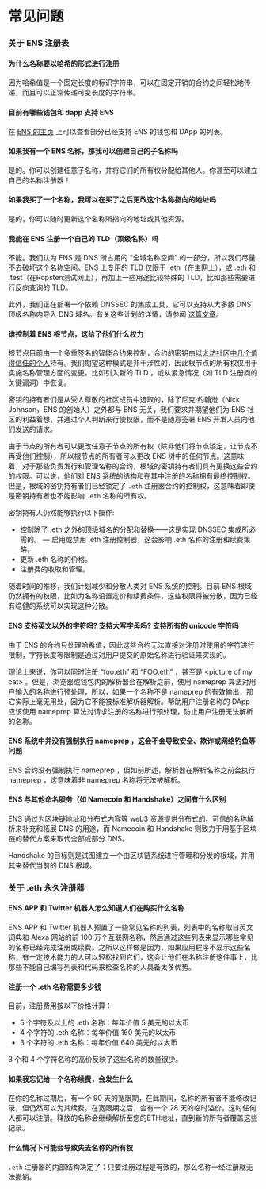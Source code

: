# 常见问题

### 关于 ENS 注册表

#### 为什么名称要以哈希的形式进行注册

因为哈希值是一个固定长度的标识字符串，可以在固定开销的合约之间轻松地传递，而且可以正常传递可变长度的字符串。

#### 目前有哪些钱包和 dapp 支持 ENS

在 [ENS 的主页](https://ens.domains/) 上可以查看部分已经支持 ENS 的钱包和 DApp 的列表。

#### 如果我有一个 ENS 名称，那我可以创建自己的子名称吗

是的。你可以创建任意子名称，并将它们的所有权分配给其他人。你甚至可以建立自己的名称注册器！

#### 如果我买了一个名称，我可以在买了之后更改这个名称指向的地址吗

是的，你可以随时更新这个名称所指向的地址或其他资源。

#### 我能在 ENS 注册一个自己的 TLD（顶级名称）吗

不能。我们认为 ENS 是 DNS 所占用的 “全域名称空间” 的一部分，所以我们尽量不去破坏这个名称空间。ENS 上专用的 TLD 仅限于 .eth（在主网上），或 .eth 和 .test（在Ropsten测试网上），再加上一些用途比较特殊的 TLD，比如那些需要进行反向查询的 TLD。

此外，我们正在部署一个依赖 DNSSEC 的集成工具，它可以支持从大多数 DNS 顶级名称内导入 DNS 域名。有关这些计划的详情，请参阅 [这篇文章](https://medium.com/the-ethereum-name-service/upcoming-changes-to-the-ens-root-a1b78fd52b38)。

#### 谁控制着 ENS 根节点，这给了他们什么权力

根节点目前由一个多重签名的智能合约来控制，合约的密钥由[以太坊社区中几个值得信任的个人](https://ens.domains/about#about-root)持有。我们期望这种模式是非干涉性的，因此根节点的所有权仅用于实施名称管理方面的变更，比如引入新的 TLD ，或从紧急情况（如 TLD 注册商的关键漏洞）中恢复。

密钥的持有者们是从受人尊敬的社区成员中选取的，除了尼克·约翰逊（Nick Johnson，ENS 的创始人）之外都与 ENS 无关，我们要求并期望他们为 ENS 社区的利益着想，并通过个人判断来行使权限，而不是随意签署 ENS 开发人员向他们发送的请求。

由于节点的所有者可以更改任意子节点的所有权（除非他们将节点锁定，让节点不再受他们控制），所以根节点的所有者可以更改 ENS 树中的任何节点。这意味着，对于那些负责发行和管理名称的合约，根域的密钥持有者们具有更换这些合约的权限。可以说，他们对 ENS 系统的结构和在其中注册的名称拥有最终控制权。但是，根域的密钥持有者们已经锁定了 `.eth` 注册器合约的控制权，这意味着即使是密钥持有者也不能影响 `.eth` 名称的所有权。

密钥持有人仍然能够执行以下操作:

* 控制除了 .eth 之外的顶级域名的分配和替换——这是实现 DNSSEC 集成所必需的。 — 启用或禁用 .eth 注册控制器，这会影响 .eth 名称的注册和续费策略。
* 更新 .eth 名称的价格。
* 注册费的收取和管理。

随着时间的推移，我们计划减少和分散人类对 ENS 系统的控制。目前 ENS 根域仍然拥有的权限，比如为名称设置定价和续费条件，这些权限将被分散，因为已经有稳健的系统可以实现这种分散。

#### ENS 支持英文以外的字符吗? 支持大写字母吗? 支持所有的 unicode 字符吗

由于 ENS 的合约只处理哈希值，因此这些合约无法直接对注册时使用的字符进行限制，字符长度等限制是通过对用户提交的原始名称进行验证来实现的。

理论上来说，你可以同时注册 “foo.eth” 和 “FOO.eth” ，甚至是 \<picture of my cat> 。但是，浏览器或钱包内的解析器会在解析之前，使用 nameprep 算法对用户输入的名称进行预处理，所以，如果一个名称不是 nameprep 的有效输出，那它实际上毫无用处，因为它不能被标准解析器解析。帮助用户注册名称的 DApp 应该使用 nameprep 算法对请求注册的名称进行预处理，防止用户注册无法解析的名称。

#### ENS 系统中并没有强制执行 nameprep ，这会不会导致安全、欺诈或网络钓鱼等问题

ENS 合约没有强制执行 nameprep ，但如前所述，解析器在解析名称之前会执行 nameprep ，这意味着非 nameprep 名称将无法被解析。

#### ENS 与其他命名服务（如 Namecoin 和 Handshake）之间有什么区别

ENS 通过为区块链地址和分布式内容等 web3 资源提供分布式的、可信的名称解析来补充和拓展 DNS 的用途，而 Namecoin 和 Handshake 则致力于用基于区块链的替代方案来取代全部或部分 DNS。

Handshake 的目标则是试图建立一个由区块链系统进行管理和分发的根域，并用其来替代当前的 DNS 根域。

### 关于 .eth 永久注册器

#### ENS APP 和 Twitter 机器人怎么知道人们在购买什么名称

ENS APP 和 Twitter 机器人预置了一些常见名称的列表，列表中的名称取自英文词典和 Alexa 网站的前 100 万个互联网名称，然后通过这些列表来显示哪些常见的名称已经完成注册或续费。之所以这样做是因为，如果应用程序不显示这些名称，有一定技术能力的人可以轻松找到它们，这会让他们在名称注册这件事上，比那些不能自己编写列表和代码来检查名称的人具备太多优势。

#### 注册一个 .eth 名称需要多少钱

目前，注册费用按以下价格计算：

* 5 个字符及以上的 .eth 名称：每年价值 5 美元的以太币
* 4 个字符的 .eth 名称：每年价值 160 美元的以太币
* 3 个字符的 .eth 名称：每年价值 640 美元的以太币

3 个和 4 个字符名称的高价反映了这些名称的数量很少。

#### 如果我忘记给一个名称续费，会发生什么

在你的名称过期后，有一个 90 天的宽限期，在此期间，名称的所有者不能修改记录，但仍然可以为其续费。在宽限期之后，会有一个 28 天的临时溢价，这时任何人都可以注册。释放的名称会继续解析至您的ETH地址，直到新的所有者覆盖这些记录。

#### 什么情况下可能会导致失去名称的所有权

`.eth` 注册器的内部结构决定了：只要注册过程是有效的，那么名称一经注册就无法撤销。
